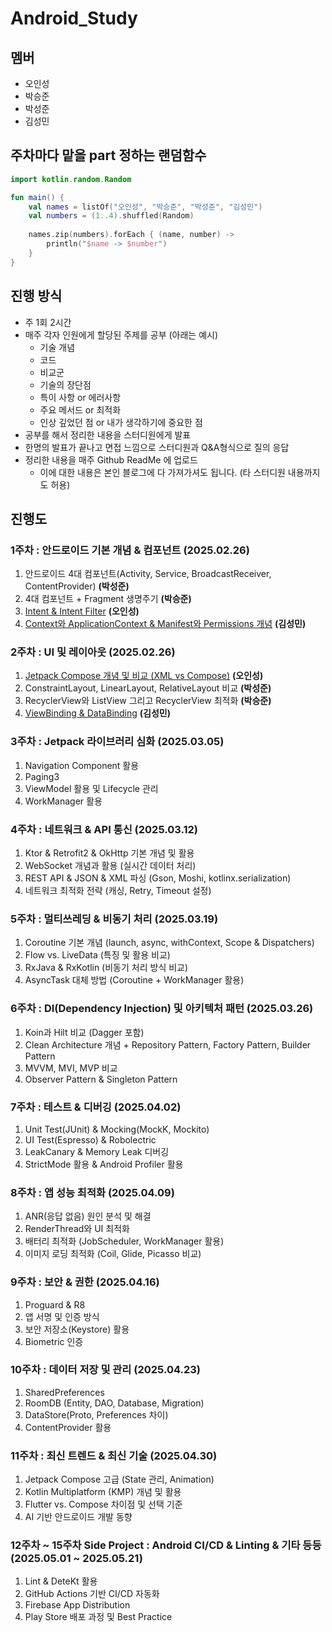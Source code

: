 # Android_Study

## 멤버
- 오인성
- 박승준
- 박성준
- 김성민

## 주차마다 맡을 part 정하는 랜덤함수
```kotlin
import kotlin.random.Random

fun main() {
    val names = listOf("오인성", "박승준", "박성준", "김성민")
    val numbers = (1..4).shuffled(Random)
    
    names.zip(numbers).forEach { (name, number) ->
        println("$name -> $number")
    }
}

```

## 진행 방식
- 주 1회 2시간
- 매주 각자 인원에게 할당된 주제를 공부 (아래는 예시)
    - 기술 개념
    - 코드
    - 비교군
    - 기술의 장단점
    - 특이 사항 or 에러사항
    - 주요 메서드 or 최적화
    - 인상 깊었던 점 or 내가 생각하기에 중요한 점
- 공부를 해서 정리한 내용을 스터디원에게 발표
- 한명의 발표가 끝나고 면접 느낌으로 스터디원과 Q&A형식으로 질의 응답
- 정리한 내용을 매주 Github ReadMe 에 업로드
    - 이에 대한 내용은 본인 블로그에 다 가져가셔도 됩니다. (타 스터디원 내용까지도 허용)

## 진행도

### **1주차 : 안드로이드 기본 개념 & 컴포넌트 (2025.02.26)**
1. 안드로이드 4대 컴포넌트(Activity, Service, BroadcastReceiver, ContentProvider) **(박성준)**
2. 4대 컴포넌트 + Fragment 생명주기 **(박승준)**
3. [Intent & Intent Filter](https://superohinsung.tistory.com/100) **(오인성)**
4. [Context와 ApplicationContext & Manifest와 Permissions 개념](https://carbonated-raptorex-0ab.notion.site/1-4-Context-ApplicationContext-Manifest-Permissions-1a3446854ab980568da7d11fbcc8d905) **(김성민)**

### **2주차 : UI 및 레이아웃 (2025.02.26)**
1. [Jetpack Compose 개념 및 비교 (XML vs Compose)](https://superohinsung.tistory.com/376) **(오인성)**
2. ConstraintLayout, LinearLayout, RelativeLayout 비교 **(박성준)**
3. RecyclerView와 ListView 그리고 RecyclerView 최적화 **(박승준)**
4. [ViewBinding & DataBinding](https://carbonated-raptorex-0ab.notion.site/2-4-ViewBinding-DataBinding-1a3446854ab98096bd8ec96da3e82850) **(김성민)**

### **3주차 : Jetpack 라이브러리 심화 (2025.03.05)**
1. Navigation Component 활용
2. Paging3
3. ViewModel 활용 및 Lifecycle 관리
4. WorkManager 활용

### **4주차 : 네트워크 & API 통신 (2025.03.12)**
1. Ktor & Retrofit2 & OkHttp 기본 개념 및 활용
2. WebSocket 개념과 활용 (실시간 데이터 처리)
3. REST API & JSON & XML 파싱 (Gson, Moshi, kotlinx.serialization)
4. 네트워크 최적화 전략 (캐싱, Retry, Timeout 설정)

### **5주차 : 멀티쓰레딩 & 비동기 처리 (2025.03.19)**
1. Coroutine 기본 개념 (launch, async, withContext, Scope & Dispatchers)
2. Flow vs. LiveData (특징 및 활용 비교)
3. RxJava & RxKotlin (비동기 처리 방식 비교)
4. AsyncTask 대체 방법 (Coroutine + WorkManager 활용)

### **6주차 : DI(Dependency Injection) 및 아키텍처 패턴 (2025.03.26)**
1. Koin과 Hilt 비교 (Dagger 포함)
2. Clean Architecture 개념 + Repository Pattern, Factory Pattern, Builder Pattern
3. MVVM, MVI, MVP 비교
4. Observer Pattern & Singleton Pattern

### **7주차 : 테스트 & 디버깅 (2025.04.02)**
1. Unit Test(JUnit) & Mocking(MockK, Mockito)
2. UI Test(Espresso) & Robolectric
3. LeakCanary & Memory Leak 디버깅
4. StrictMode 활용 & Android Profiler 활용

### **8주차 : 앱 성능 최적화 (2025.04.09)**
1. ANR(응답 없음) 원인 분석 및 해결
2. RenderThread와 UI 최적화
3. 배터리 최적화 (JobScheduler, WorkManager 활용)
4. 이미지 로딩 최적화 (Coil, Glide, Picasso 비교)

### **9주차 : 보안 & 권한 (2025.04.16)**
1. Proguard & R8
2. 앱 서명 및 인증 방식
3. 보안 저장소(Keystore) 활용
4. Biometric 인증

### **10주차 : 데이터 저장 및 관리 (2025.04.23)**
1. SharedPreferences
2. RoomDB (Entity, DAO, Database, Migration)
3. DataStore(Proto, Preferences 차이)
4. ContentProvider 활용

### **11주차 : 최신 트렌드 & 최신 기술 (2025.04.30)**
1. Jetpack Compose 고급 (State 관리, Animation)
2. Kotlin Multiplatform (KMP) 개념 및 활용
3. Flutter vs. Compose 차이점 및 선택 기준
4. AI 기반 안드로이드 개발 동향

### **12주차 ~ 15주차 Side Project : Android CI/CD & Linting & 기타 등등 (2025.05.01 ~ 2025.05.21)**
1. Lint & DeteKt 활용
2. GitHub Actions 기반 CI/CD 자동화
3. Firebase App Distribution
4. Play Store 배포 과정 및 Best Practice
